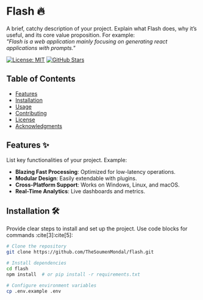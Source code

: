 # Flash 🔥


A brief, catchy description of your project. Explain what Flash does, why it’s useful, and its core value proposition. For example:  
*"Flash is a web application mainly focusing on generating react applications with prompts."*

[![License: MIT](https://img.shields.io/badge/License-MIT-blue.svg)](LICENSE)
[![GitHub Stars](https://img.shields.io/github/stars/TheSoumenMondal/flash?style=social)](https://github.com/TheSoumenMondal/flash/stargazers)

## Table of Contents
- [Features](#features)
- [Installation](#installation)
- [Usage](#usage)
- [Contributing](#contributing)
- [License](#license)
- [Acknowledgments](#acknowledgments)

## Features ✨
List key functionalities of your project. Example:
- **Blazing Fast Processing**: Optimized for low-latency operations.
- **Modular Design**: Easily extendable with plugins.
- **Cross-Platform Support**: Works on Windows, Linux, and macOS.
- **Real-Time Analytics**: Live dashboards and metrics.

## Installation 🛠️
Provide clear steps to install and set up the project. Use code blocks for commands :cite[3]:cite[5]:
```bash
# Clone the repository
git clone https://github.com/TheSoumenMondal/flash.git

# Install dependencies
cd flash
npm install  # or pip install -r requirements.txt

# Configure environment variables
cp .env.example .env
